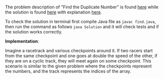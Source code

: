 The problem description of "Find the Duplicate Number" is found [here](https://leetcode.com/problems/find-the-duplicate-number/description/?envType=daily-question&envId=2023-09-19) while the solution is found [here](https://github.com/aurimas13/Solutions-To-Problems/blob/main/LeetCode/Java%20Solutions/Find%20the%20Duplicate%20Number/find.java) with explanation [here](https://leetcode.com/problems/find-the-duplicate-number/solutions/4062702/java-and-python-solutions-well-explained/).

To check the solution in terminal first compile Java file as `javac find.java`, then run the command as follows `java Solution` and it will check tests and if the solution works correctly.

**Implementation**:

Imagine a racetrack and various checkpoints around it. If two racers start from the same checkpoint and one goes at double the speed of the other, if they are on a cyclic track, they will meet again on some checkpoint. This scenario is similar to the given problem where the checkpoints represent the numbers, and the track represents the indices of the array.